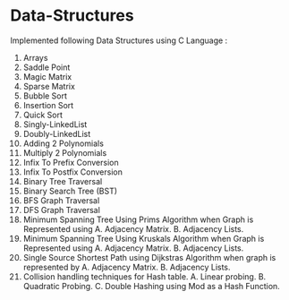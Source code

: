 # Data-Structures

Implemented following Data Structures using C Language :
1.   Arrays
2.   Saddle Point
3.   Magic Matrix
4.   Sparse Matrix
5.   Bubble Sort
6.   Insertion Sort
7.   Quick Sort
8.   Singly-LinkedList
9.   Doubly-LinkedList
10.  Adding 2 Polynomials
11.  Multiply 2 Polynomials
12.  Infix To Prefix Conversion
13.  Infix To Postfix Conversion
14.  Binary Tree Traversal
15.  Binary Search Tree (BST)
16.  BFS Graph Traversal
17.  DFS Graph Traversal
18.  Minimum Spanning Tree Using Prims Algorithm when Graph is Represented using
    A. Adjacency Matrix.
    B. Adjacency Lists.
19.  Minimum Spanning Tree Using Kruskals Algorithm when Graph is Represented using
    A. Adjacency Matrix.
    B. Adjacency Lists.
20.  Single Source Shortest Path using Dijkstras Algorithm when graph is represented by
    A. Adjacency Matrix.
    B. Adjacency Lists.
21.  Collision handling techniques for Hash table.
    A. Linear probing.
    B. Quadratic Probing.
    C. Double Hashing using Mod as a Hash Function.
